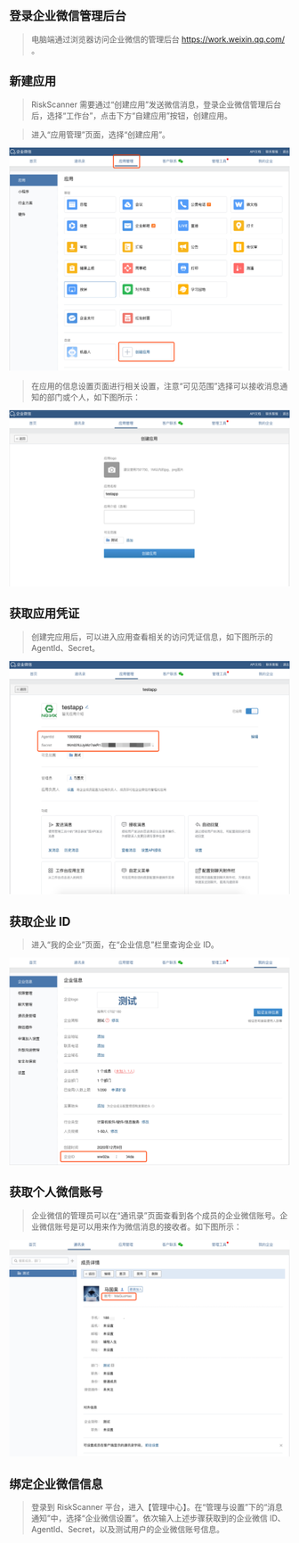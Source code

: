 ## 登录企业微信管理后台

> 电脑端通过浏览器访问企业微信的管理后台 https://work.weixin.qq.com/ 。

## 新建应用

> RiskScanner 需要通过“创建应用”发送微信消息，登录企业微信管理后台后，选择“工作台”，点击下方“自建应用”按钮，创建应用。

> 进入“应用管理”页面，选择“创建应用”。

![应用列表](../img/tutorial/weixin_settings/应用列表.png)

> 在应用的信息设置页面进行相关设置，注意“可见范围”选择可以接收消息通知的部门或个人，如下图所示：

![新建应用](../img/tutorial/weixin_settings/新建应用.png)

## 获取应用凭证

> 创建完应用后，可以进入应用查看相关的访问凭证信息，如下图所示的 AgentId、Secret。

![获取应用凭证](../img/tutorial/weixin_settings/获取应用凭证.png)

## 获取企业 ID

> 进入“我的企业”页面，在“企业信息”栏里查询企业 ID。

![获取企业ID](../img/tutorial/weixin_settings/获取企业ID.png)

## 获取个人微信账号

> 企业微信的管理员可以在“通讯录”页面查看到各个成员的企业微信账号。企业微信账号是可以用来作为微信消息的接收者。如下图所示：

![获取个人微信账号](../img/tutorial/weixin_settings/获取个人微信账号.png)

## 绑定企业微信信息

> 登录到 RiskScanner 平台，进入【管理中心】。在“管理与设置”下的“消息通知”中，选择“企业微信设置”。依次输入上述步骤获取到的企业微信 ID、AgentId、Secret，以及测试用户的企业微信账号信息。
